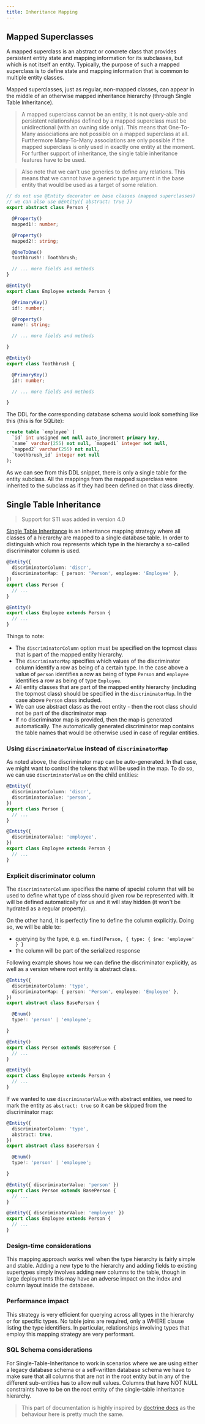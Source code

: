 ```yaml
---
title: Inheritance Mapping
---
```


## Mapped Superclasses

A mapped superclass is an abstract or concrete class that provides persistent entity state and mapping information for its subclasses, but which is not itself an entity. Typically, the purpose of such a mapped superclass is to define state and mapping information that is common to multiple entity classes.

Mapped superclasses, just as regular, non-mapped classes, can appear in the middle of an otherwise mapped inheritance hierarchy (through Single Table Inheritance).

> A mapped superclass cannot be an entity, it is not query-able and persistent relationships defined by a mapped superclass must be unidirectional (with an owning side only). This means that One-To-Many associations are not possible on a mapped superclass at all. Furthermore Many-To-Many associations are only possible if the mapped superclass is only used in exactly one entity at the moment. For further support of inheritance, the single table inheritance features have to be used.

> Also note that we can't use generics to define any relations. This means that we cannot have a generic type argument in the base entity that would be used as a target of some relation.

```ts
// do not use @Entity decorator on base classes (mapped superclasses)
// we can also use @Entity({ abstract: true })
export abstract class Person {

  @Property()
  mapped1!: number;

  @Property()
  mapped2!: string;

  @OneToOne()
  toothbrush!: Toothbrush;

  // ... more fields and methods
}

@Entity()
export class Employee extends Person {

  @PrimaryKey()
  id!: number;

  @Property()
  name!: string;

  // ... more fields and methods

}

@Entity()
export class Toothbrush {

  @PrimaryKey()
  id!: number;

  // ... more fields and methods

}
```

The DDL for the corresponding database schema would look something like this (this is for SQLite):

```sql
create table `employee` (
  `id` int unsigned not null auto_increment primary key,
  `name` varchar(255) not null, `mapped1` integer not null,
  `mapped2` varchar(255) not null,
  `toothbrush_id` integer not null
);
```

As we can see from this DDL snippet, there is only a single table for the entity subclass. All the mappings from the mapped superclass were inherited to the subclass as if they had been defined on that class directly.

## Single Table Inheritance

> Support for STI was added in version 4.0

[Single Table Inheritance](https://martinfowler.com/eaaCatalog/singleTableInheritance.html) is an inheritance mapping strategy where all classes of a hierarchy are mapped to a single database table. In order to distinguish which row represents which type in the hierarchy a so-called discriminator column is used.

```ts
@Entity({
  discriminatorColumn: 'discr',
  discriminatorMap: { person: 'Person', employee: 'Employee' },
})
export class Person {
  // ...
}

@Entity()
export class Employee extends Person {
  // ...
}
```

Things to note:

- The `discriminatorColumn` option must be specified on the topmost class that is part of the mapped entity hierarchy.
- The `discriminatorMap` specifies which values of the discriminator column identify a row as being of a certain type. In the case above a value of `person` identifies a row as being of type `Person` and `employee` identifies a row as being of type `Employee`.
- All entity classes that are part of the mapped entity hierarchy (including the topmost class) should be specified in the `discriminatorMap`. In the case above `Person` class included.
- We can use abstract class as the root entity - then the root class should not be part of the discriminator map
- If no discriminator map is provided, then the map is generated automatically. The automatically generated discriminator map contains the table names that would be otherwise used in case of regular entities.

### Using `discriminatorValue` instead of `discriminatorMap`

As noted above, the discriminator map can be auto-generated. In that case, we might want to control the tokens that will be used in the map. To do so, we can use `discriminatorValue` on the child entities:

```ts
@Entity({
  discriminatorColumn: 'discr',
  discriminatorValue: 'person',
})
export class Person {
  // ...
}

@Entity({
  discriminatorValue: 'employee',
})
export class Employee extends Person {
  // ...
}
```

### Explicit discriminator column

The `discriminatorColumn` specifies the name of special column that will be used to define what type of class should given row be represented with. It will be defined automatically for us and it will stay hidden (it won't be hydrated as a regular property).

On the other hand, it is perfectly fine to define the column explicitly. Doing so, we will be able to:

- querying by the type, e.g. `em.find(Person, { type: { $ne: 'employee' } }`
- the column will be part of the serialized response

Following example shows how we can define the discriminator explicitly, as well as a version where root entity is abstract class.

```ts
@Entity({
  discriminatorColumn: 'type',
  discriminatorMap: { person: 'Person', employee: 'Employee' },
})
export abstract class BasePerson {

  @Enum()
  type!: 'person' | 'employee';

}

@Entity()
export class Person extends BasePerson {
  // ...
}

@Entity()
export class Employee extends Person {
  // ...
}
```

If we wanted to use `discriminatorValue` with abstract entities, we need to mark the entity as `abstract: true` so it can be skipped from the discriminator map:

```ts
@Entity({
  discriminatorColumn: 'type',
  abstract: true,
})
export abstract class BasePerson {

  @Enum()
  type!: 'person' | 'employee';

}

@Entity({ discriminatorValue: 'person' })
export class Person extends BasePerson {
  // ...
}

@Entity({ discriminatorValue: 'employee' })
export class Employee extends Person {
  // ...
}
```

### Design-time considerations

This mapping approach works well when the type hierarchy is fairly simple and stable. Adding a new type to the hierarchy and adding fields to existing supertypes simply involves adding new columns to the table, though in large deployments this may have an adverse impact on the index and column layout inside the database.

### Performance impact

This strategy is very efficient for querying across all types in the hierarchy or for specific types. No table joins are required, only a WHERE clause listing the type identifiers. In particular, relationships involving types that employ this mapping strategy are very performant.

### SQL Schema considerations

For Single-Table-Inheritance to work in scenarios where we are using either a legacy database schema or a self-written database schema we have to make sure that all columns that are not in the root entity but in any of the different sub-entities has to allow null values. Columns that have NOT NULL constraints have to be on the root entity of the single-table inheritance hierarchy.

> This part of documentation is highly inspired by [doctrine docs](https://www.doctrine-project.org/projects/doctrine-orm/en/latest/reference/inheritance-mapping.html) as the behaviour here is pretty much the same.
